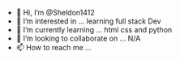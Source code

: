 - 👋 Hi, I’m @Sheldon1412
- 👀 I’m interested in ... learning full stack Dev
- 🌱 I’m currently learning ... html css and python
- 💞️ I’m looking to collaborate on ... N/A
- 📫 How to reach me ... 

<!---
Sheldon1412/Sheldon1412 is a ✨ special ✨ repository because its `README.md` (this file) appears on your GitHub profile.
You can click the Preview link to take a look at your changes.
--->
